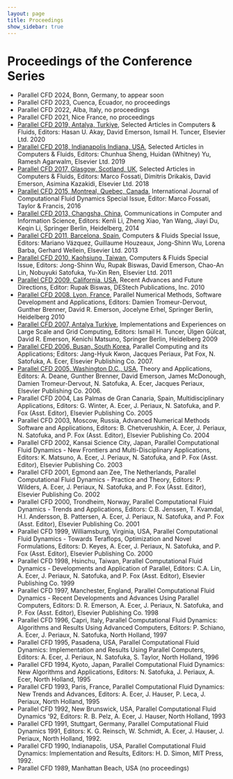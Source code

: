 ```yaml
---
layout: page
title: Proceedings
show_sidebar: true
---
```


# Proceedings of the Conference Series

* Parallel CFD 2024, Bonn, Germany, to appear soon
* Parallel CFD 2023, Cuenca, Ecuador, no proceedings
* Parallel CFD 2022, Alba, Italy, no proceedings
* Parallel CFD 2021, Nice France, no proceedings
* [Parallel CFD 2019, Antalya, Turkiye](https://www.sciencedirect.com/journal/computers-and-fluids/special-issue/10P41WH03VN), Selected Articles in Computers & Fluids, Editors: Hasan U. Akay, David Emerson, Ismail H. Tuncer, Elsevier Ltd. 2020
* [Parallel CFD 2018, Indianapolis Indiana, USA](https://www.sciencedirect.com/journal/computers-and-fluids/special-issue/10CQH3WZPZV), Selected Articles in Computers & Fluids, Editors: Chunhua Sheng, Huidan (Whitney) Yu, Ramesh Agarwalm, Elsevier Ltd. 2019
* [Parallel CFD 2017, Glasgow, Scotland, UK](https://www.sciencedirect.com/journal/computers-and-fluids/special-issue/10R3821DZ8W), Selected Articles in Computers & Fluids, Editors: Marco Fossati, Dimitris Drikakis, David Emerson, Asimina Kazakidi, Elsevier Ltd. 2018
* [Parallel CFD 2015,  Montreal, Quebec, Canada](https://www.tandfonline.com/toc/gcfd20/30/6?nav=tocList), International Journal of Computational Fluid Dynamics Special Issue, Editor: Marco Fossati, Taylor & Francis, 2016
* [Parallel CFD 2013,  Changsha, China](https://link.springer.com/book/10.1007/978-3-642-53962-6), Communications in Computer and Information Science, Editors: Kenli Li, Zheng Xiao, Yan Wang, Jiayi Du, Keqin Li, Springer Berlin, Heidelberg, 2014 
* [Parallel CFD 2011, Barcelona, Spain](https://www.sciencedirect.com/journal/computers-and-fluids/vol/80/suppl/C), Computers & Fluids Special Issue, Editors: Mariano Vázquez, Guillaume Houzeaux, Jong-Shinn Wu, Lorena Barba, Gerhard Wellein, Elsevier Ltd. 2013
* [Parallel CFD 2010, Kaohsiung, Taiwan](https://www.sciencedirect.com/science/article/abs/pii/S0045793011000776?via%3Dihub), Computers & Fluids Special Issue, Editors: Jong-Shinn Wu, Rupak Biswas, David Emerson, Chao-An Lin, Nobuyuki Satofuka, Yu-Xin Ren, Elsevier Ltd. 2011
* [Parallel CFD 2009, California, USA](https://www.destechpub.com/product/parallel-computational-fluid-dynamics/), Recent Advances and Future Directions, Editor: Rupak Biswas, DEStech Publications, Inc. 2010
* [Parallel CFD 2008, Lyon, France](https://link.springer.com/book/10.1007/978-3-642-14438-7), Parallel Numerical Methods, Software Development and Applications, Editors: Damien Tromeur-Dervout, Gunther Brenner, David R. Emerson, Jocelyne Erhel, Springer Berlin, Heidelberg 2010
* [Parallel CFD 2007, Antalya Turkiye](https://link.springer.com/book/10.1007/978-3-540-92744-0), Implementations and Experiences on Large Scale and Grid Computing, Editors: Ismail H. Tuncer, Ülgen Gülcat, David R. Emerson, Kenichi Matsuno, Springer Berlin, Heidelberg 2009
* [Parallel CFD 2006, Busan, South Korea](https://www.elsevier.com/books/parallel-computational-fluid-dynamics-2006/kwon/978-0-444-53035-6), Parallel Computing and its Applications</em>;
Editors: Jang-Hyuk Kwon, Jacques Periaux, Pat Fox, N. Satofuka, A. Ecer, Elsevier Publishing Co. 2007. 
* [Parallel CFD 2005, Washington D.C., USA](https://www.elsevier.com/books/parallel-computational-fluid-dynamics-2005/deane/978-0-444-52206-1), Theory and Applications, Editors: A. Deane, Gunther Brenner, David Emerson, James McDonough, Damien Tromeur-Dervout, N. Satofuka, A. Ecer, Jacques Periaux, Elsevier Publishing Co. 2006. 
* Parallel CFD 2004, Las Palmas de Gran Canaria, Spain, Multidisciplinary Applications, Editors: G. Winter, A. Ecer, J. Periaux, N. Satofuka, and P. Fox (Asst. Editor), Elsevier Publishing Co. 2005 
* Parallel CFD 2003, Moscow, Russia, Advanced Numerical Methods Software and Applications, Editors: B. Chetverushkin, A. Ecer, J. Periaux, N. Satofuka, and P. Fox (Asst. Editor), Elsevier Publishing Co. 2004
* Parallel CFD 2002, Kansai Science City, Japan, Parallel Computational Fluid Dynamics - New Frontiers and Multi-Disciplinary Applications, Editors: K. Matsuno, A. Ecer, J. Periaux, N. Satofuka, and P. Fox (Asst. Editor), Elsevier Publishing Co. 2003
* Parallel CFD 2001, Egmond aan Zee, The Netherlands, Parallel Computational Fluid Dynamics - Practice and Theory, Editors: P. Wilders, A. Ecer, J. Periaux, N. Satofuka, and P. Fox (Asst. Editor), Elsevier Publishing Co. 2002
* Parallel CFD 2000, Trondheim, Norway, Parallel Computational Fluid Dynamics - Trends and Applications, Editors: C.B. Jenssen, T. Kvamdal, H.I. Andersson, B. Pattersen, A. Ecer, J. Periaux, N. Satofuka, and P. Fox (Asst. Editor), Elsevier Publishing Co. 2001
* Parallel CFD 1999, Williamsburg, Virginia, USA, Parallel Computational Fluid Dynamics - Towards Teraflops, Optimization and Novel Formulations, Editors: D. Keyes, A. Ecer, J. Periaux, N. Satofuka, and P. Fox (Asst. Editor), Elsevier Publishing Co. 2000
* Parallel CFD 1998, Hsinchu, Taiwan, Parallel Computational Fluid Dynamics - Developments and Application of Parallel, Editors: C.A. Lin, A. Ecer, J. Periaux, N. Satofuka, and P. Fox (Asst. Editor), Elsevier Publishing Co. 1999
* Parallel CFD  1997, Manchester, England, Parallel Computational Fluid Dynamics - Recent Developments and Advances Using Parallel Computers, Editors: D. R. Emerson, A. Ecer, J. Periaux, N. Satofuka, and P. Fox (Asst. Editor), Elsevier Publishing Co. 1998
* Parallel CFD 1996, Capri, Italy, Parallel Computational Fluid Dynamics: Algorithms and Results Using Advanced Computers, Editors: P. Schiano, A. Ecer, J. Periaux, N. Satofuka, North Holland, 1997
* Parallel CFD 1995, Pasadena, USA, Parallel Computational Fluid Dynamics: Implementation and Results Using Parallel Computers, Editors: A. Ecer, J. Periaux, N. Satofuka, S. Taylor, North Holland, 1996
* Parallel CFD 1994, Kyoto, Japan, Parallel Computational Fluid Dynamics: New Algorithms and Applications, Editors: N. Satofuka, J. Periaux, A. Ecer, North Holland, 1995
* Parallel CFD 1993, Paris, France, Parallel Computational Fluid Dynamics: New Trends and Advances, Editors: A. Ecer, J. Hauser, P. Leca, J. Periaux, North Holland, 1995
* Parallel CFD 1992, New Brunswick, USA, Parallel Computational Fluid Dynamics '92, Editors: R. B. Pelz, A. Ecer, J. Hauser, North Holland, 1993
* Parallel CFD 1991, Stuttgart, Germany, Parallel Computational Fluid Dynamics 1991, Editors: K. G. Reinsch, W. Schmidt, A. Ecer, J. Hauser, J. Periaux, North Holland, 1992.
* Parallel CFD 1990, Indianapolis, USA, Parallel Computational Fluid Dynamics: Implementation and Results, Editors: H. D. Simon, MIT Press, 1992.
* Parallel CFD 1989, Manhattan Beach, USA (no proceedings)
